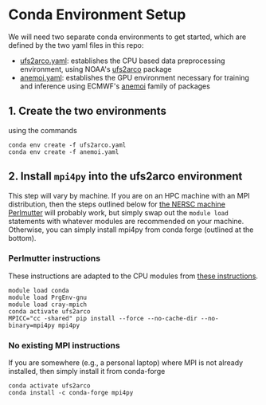 # Conda Environment Setup

We will need two separate conda environments to get started, which are defined
by the two yaml files in this repo:
* [ufs2arco.yaml](ufs2arco.yaml): establishes the CPU based data preprocessing
  environment, using NOAA's [ufs2arco](https://github.com/NOAA-PSL/ufs2arco)
  package
* [anemoi.yaml](anemoi.yaml): establishes the GPU environment necessary for
  training and inference using ECMWF's
  [anemoi](https://anemoi.readthedocs.io/en/latest/) family of packages

## 1. Create the two environments

using the commands

```
conda env create -f ufs2arco.yaml
conda env create -f anemoi.yaml
```

## 2. Install `mpi4py` into the ufs2arco environment

This step will vary by machine.
If you are on an HPC machine with an MPI distribution, then the
steps outlined below for
[the NERSC machine Perlmutter](https://docs.nersc.gov/systems/perlmutter/architecture/)
will probably work, but simply swap out the `module load` statements with whatever modules
are recommended on your machine.
Otherwise, you can simply install mpi4py from conda forge (outlined at the
bottom).

### Perlmutter instructions

These instructions are adapted to the CPU modules from
[these instructions](https://docs.nersc.gov/development/languages/python/using-python-perlmutter/#mpi4py-on-perlmutter).

```
module load conda
module load PrgEnv-gnu
module load cray-mpich
conda activate ufs2arco
MPICC="cc -shared" pip install --force --no-cache-dir --no-binary=mpi4py mpi4py
```

### No existing MPI instructions

If you are somewhere (e.g., a personal laptop) where MPI is not already
installed, then simply install it from conda-forge

```
conda activate ufs2arco
conda install -c conda-forge mpi4py
```
